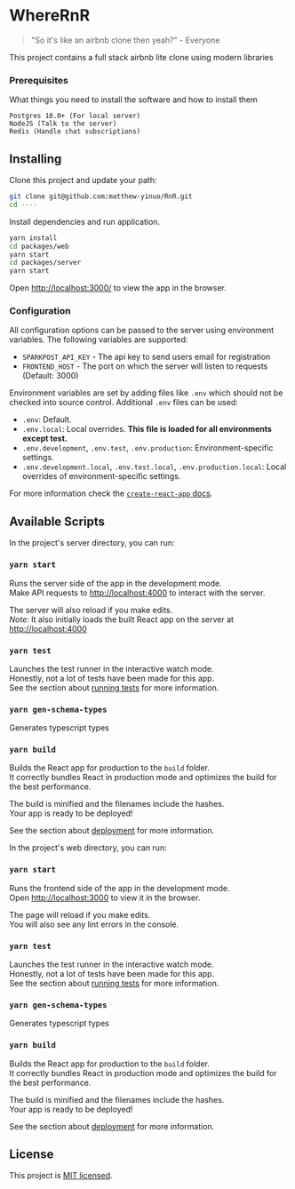# WhereRnR

> "So it's like an airbnb clone then yeah?" - Everyone

This project contains a full stack airbnb lite clone using modern libraries

### Prerequisites

What things you need to install the software and how to install them

```
Postgres 10.0+ (For local server)
NodeJS (Talk to the server)
Redis (Handle chat subscriptions)
```

## Installing

Clone this project and update your path:

```sh
git clone git@github.com:matthew-yinuo/RnR.git
cd ----
```

Install dependencies and run application.

```sh
yarn install
cd packages/web
yarn start
cd packages/server
yarn start
```

Open [http://localhost:3000/](http://localhost:3000/) to view the app in the browser.

### Configuration

All configuration options can be passed to the server using environment variables. The following variables are supported:
- `SPARKPOST_API_KEY` - The api key to send users email for registration
- `FRONTEND_HOST` - The port on which the server will listen to requests (Default: 3000)

Environment variables are set by adding files like `.env` which should not be checked into source control. Additional `.env` files can be used:

- `.env`: Default.
- `.env.local`: Local overrides. **This file is loaded for all environments except test.**
- `.env.development`, `.env.test`, `.env.production`: Environment-specific settings.
- `.env.development.local`, `.env.test.local`, `.env.production.local`: Local overrides of environment-specific settings.

For more information check the [`create-react-app` docs](https://github.com/facebook/create-react-app/blob/master/packages/react-scripts/template/README.md#adding-development-environment-variables-in-env).

## Available Scripts

In the project's server directory, you can run:


### `yarn start`

Runs the server side of the app in the development mode.<br>
Make API requests to [http://localhost:4000](http://localhost:4000) to interact with the server.

The server will also reload if you make edits.<br>
_Note:_ It also initially loads the built React app on the server at [http://localhost:4000](http://localhost:4000)


### `yarn test`

Launches the test runner in the interactive watch mode.<br>
Honestly, not a lot of tests have been made for this app. <br>
See the section about [running tests](#running-tests) for more information.

### `yarn gen-schema-types`

Generates typescript types


### `yarn build`

Builds the React app for production to the `build` folder.<br>
It correctly bundles React in production mode and optimizes the build for the best performance.

The build is minified and the filenames include the hashes.<br>
Your app is ready to be deployed!

See the section about [deployment](#deployment) for more information.


In the project's web directory, you can run:

### `yarn start`

Runs the frontend side of the app in the development mode.<br>
Open [http://localhost:3000](http://localhost:3000) to view it in the browser.

The page will reload if you make edits.<br>
You will also see any lint errors in the console.


### `yarn test`

Launches the test runner in the interactive watch mode.<br>
Honestly, not a lot of tests have been made for this app. <br>
See the section about [running tests](#running-tests) for more information.

### `yarn gen-schema-types`

Generates typescript types

### `yarn build`

Builds the React app for production to the `build` folder.<br>
It correctly bundles React in production mode and optimizes the build for the best performance.

The build is minified and the filenames include the hashes.<br>
Your app is ready to be deployed!

See the section about [deployment](#deployment) for more information.


## License

This project is [MIT licensed](./LICENSE.md).
